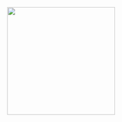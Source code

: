 

<img src="https://media.giphy.com/media/ZYQRtClwtY9MevKV2a/giphy.gif" width="250">
<!--
<br/><br/>

[Visit my Tableau Public profile here](https://public.tableau.com/profile/sibinee.jokela#!/)-->
<!--
**sibineejokela/sibineejokela** is a ✨ _special_ ✨ repository because its `README.md` (this file) appears on your GitHub profile.

### Hi there 👋

Here are some ideas to get you started:

- 🔭 I’m currently working on ...
- 🌱 I’m currently learning ...
- 👯 I’m looking to collaborate on ...
- 🤔 I’m looking for help with ...
- 💬 Ask me about ...
- 📫 How to reach me: ...
- 😄 Pronouns: ...
- ⚡ Fun fact: ...
-->
